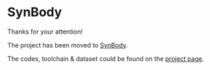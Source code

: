 # SynBody

Thanks for your attention!

The project has been moved to [SynBody](https://github.com/SynBody/SynBody).

The codes, toolchain & dataset could be found on the [project page](https://synbody.github.io/).

